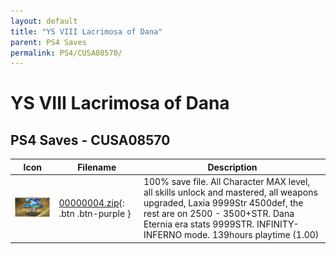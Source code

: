 ```yaml
---
layout: default
title: "YS VIII Lacrimosa of Dana"
parent: PS4 Saves
permalink: PS4/CUSA08570/
---
```

# YS VIII Lacrimosa of Dana

## PS4 Saves - CUSA08570

| Icon | Filename | Description |
|------|----------|-------------|
| ![YS VIII Lacrimosa of Dana](icon0.png) | [00000004.zip](00000004.zip){: .btn .btn-purple } | 100% save file. All Character MAX level, all skills unlock and mastered, all weapons upgraded, Laxia 9999Str 4500def, the rest are on 2500 - 3500+STR. Dana Eternia era stats 9999STR. INFINITY-INFERNO mode. 139hours playtime (1.00) |
